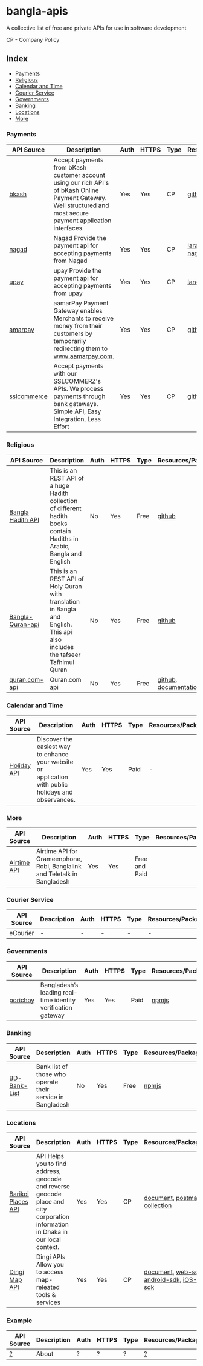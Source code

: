 # bangla-apis
A collective list of free and private APIs for use in software development

CP - Company Policy

## Index
* [Payments](#payments)
* [Religious](#religious)
* [Calendar and Time](#calendar-and-time)
* [Courier Service](#courier-service)
* [Governments](#governments)
* [Banking](#banking)
* [Locations](#locations)
* [More](#more)

### Payments
API Source | Description | Auth | HTTPS | Type | Resources/Packages|
|---|---|---|---|---|---|
| [bkash](https://developer.bka.sh/) | Accept payments from bKash customer account using our rich API's of bKash Online Payment Gateway. Well structured and most secure payment application interfaces.| Yes | Yes | CP | [github-example](https://github.com/bKash-developer) |
| [nagad](https://nagad.com.bd/) | Nagad Provide the payment api for accepting payments from Nagad | Yes | Yes | CP | [laravel-nagad](https://github.com/codeboxrcodehub/nagad), [node-nagad](https://github.com/shahriar-shojib/nagad-payment-gateway) |
| [upay](https://www.upaybd.com/) | upay Provide the payment api for accepting payments from upay | Yes | Yes | CP | [laravel-upay](https://github.com/codeboxrcodehub/upay) |
| [amarpay](https://developer.aamarpay.com/) | aamarPay Payment Gateway enables Merchants to receive money from their customers by temporarily redirecting them to www.aamarpay.com. | Yes | Yes | CP | [github-example](https://github.com/aamarpay-dev) |
| [sslcommerce](https://developer.sslcommerz.com/) | Accept payments with our SSLCOMMERZ's APIs. We process payments through bank gateways. Simple API, Easy Integration, Less Effort | Yes | Yes | CP | [github-example](https://github.com/sslcommerz) |

### Religious
API Source | Description | Auth | HTTPS | Type | Resources/Packages|
|---|---|---|---|---|---|
| [Bangla Hadith API](https://github.com/alQuranBD/Bangla-Hadith-api) | This is an REST API of a huge Hadith collection of different hadith books contain Hadiths in Arabic, Bangla and English | No | Yes | Free | [github](https://github.com/alQuranBD/Bangla-Hadith-api) |
| [Bangla-Quran-api](https://github.com/alQuranBD/Bangla-Quran-api) | This is an REST API of Holy Quran with translation in Bangla and English. This api also includes the tafseer Tafhimul Quran | No | Yes | Free | [github](https://github.com/alQuranBD/Bangla-Quran-api) |
| [ quran.com-api](https://github.com/quran/quran.com-api) |  Quran.com api | No | Yes | Free | [github](https://github.com/quran/quran.com-api), [documentation](https://quran.api-docs.io/v3) |

### Calendar and Time
API Source | Description | Auth | HTTPS | Type | Resources/Packages|
|---|---|---|---|---|---|
| [Holiday API](https://holidayapi.com/docs) | Discover the easiest way to enhance your website or application with public holidays and observances. | Yes | Yes | Paid | - |

### More
API Source | Description | Auth | HTTPS | Type | Resources/Packages|
|---|---|---|---|---|---|
| [Airtime API](https://operators.reloadly.com/grameenphone-robi-banglalink-teletalk-bangladesh-airtime-api/) | Airtime API for Grameenphone, Robi, Banglalink and Teletalk in Bangladesh | Yes | Yes | Free and Paid |

### Courier Service
API Source | Description | Auth | HTTPS | Type | Resources/Packages|
|---|---|---|---|---|---|
| eCourier | - | - | - | - | - |

### Governments
API Source | Description | Auth | HTTPS | Type | Resources/Packages|
|---|---|---|---|---|---|
| [porichoy](https://porichoy.gov.bd/) | Bangladesh’s leading real-time identity verification gateway | Yes | Yes | Paid | [npmjs](https://www.npmjs.com/package/porichoy) |

### Banking
API Source | Description | Auth | HTTPS | Type | Resources/Packages|
|---|---|---|---|---|---|
| [BD-Bank-List](https://github.com/khyrulAlam/BD-Bank-List) | Bank list of those who operate their service in Bangladesh | No | Yes | Free | [npmjs](https://www.npmjs.com/package/porichoy) |

### Locations
API Source | Description | Auth | HTTPS | Type | Resources/Packages|
|---|---|---|---|---|---|
| [Barikoi Places API](https://docs.barikoi.com/docs/intro/) | API Helps you to find address, geocode and reverse geocode place and city corporation information in Dhaka in our local context. | Yes | Yes | CP | [document](https://docs.barikoi.com/docs/intro/), [postman-collection](https://documenter.getpostman.com/view/2611089/RWTmvdtF) |
| [Dingi Map API](https://www.dingi.tech/docs/api/index.html) | Dingi APIs Allow you to access map-releated tools & services | Yes | Yes | CP | [document](https://www.dingi.tech/docs/api/index.html), [web-sdk](https://github.com/dingilive/map-integration-web/blob/master/map_view.html), [android-sdk](https://www.dingi.tech/docs/android-sdk/index.html), [iOS-sdk](https://www.dingi.tech/docs/ios-sdk/index.html)

### Example
API Source | Description | Auth | HTTPS | Type | Resources/Packages|
|---|---|---|---|---|---|
| [?](?) | About | ? | ? | ? | [?](?) |
